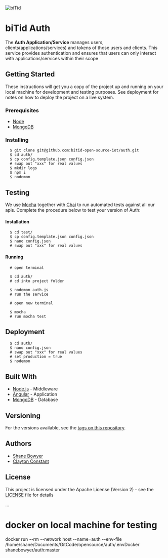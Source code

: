 ![biTid](https://www.bitid.co.za/assets/icons/icon-72x72.png "biTid")

# biTid Auth

The **Auth Application/Service** manages users, clients(applications/services) and tokens of those users and clients. This service provides authentication and ensures that users can only interact with applications/services within their scope

## Getting Started

These instructions will get you a copy of the project up and running on your local machine for development and testing purposes. See deployment for notes on how to deploy the project on a live system.

### Prerequisites

* [Node](https://nodejs.org)
* [MongoDB](https://www.mongodb.com/download-center/community)

### Installing

```
  $ git clone git@github.com:bitid-open-source-iot/auth.git
  $ cd auth/
  $ cp config.template.json config.json
  # swap out "xxx" for real values
  $ mkdir logs
  $ npm i
  $ nodemon
```

## Testing

We use [Mocha](https://mochajs.org) together with [Chai](https://www.chaijs.com) to run automated tests against all our apis. Complete the procedure below to test your version of Auth:

#### Installation
```
  $ cd test/
  $ cp config.template.json config.json
  $ nano config.json
  # swap out "xxx" for real values
```

#### Running
```
  # open terminal
  
  $ cd auth/
  # cd into project folder
  
  $ nodemon auth.js
  # run the service
  
  # open new terminal
  
  $ mocha
  # run mocha test
```

## Deployment

```
  $ cd auth/
  $ nano config.json
  # swap out "xxx" for real values
  # set production = true
  $ nodemon
```

## Built With

* [Node.js](https://nodejs.org) - Middleware
* [Angular](https://angular.io) - Application
* [MongoDB](https://www.mongodb.com) - Database


## Versioning

For the versions available, see the [tags on this repository](https://github.com/bitid-open-source-iot/auth/tags). 

## Authors

* [Shane Bowyer](https://github.com/shanebowyer)
* [Clayton Constant](https://github.com/claytoncc)

## License

This project is licensed under the Apache License (Version 2) - see the [LICENSE](LICENSE) file for details

...



# docker on local machine for testing
docker run --rm --network host --name=auth --env-file /home/shane/Documents/GitCode/opensource/auth/.envDocker shanebowyer/auth:master